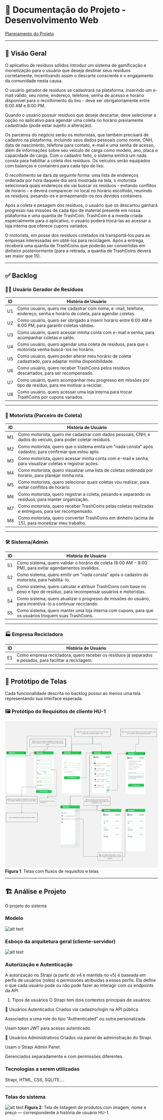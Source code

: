 # 📘 Documentação do Projeto - Desenvolvimento Web

[Planejamento do Projeto](./PMC.pdf)

---

## 🧾 Visão Geral

O aplicativo de resíduos sólidos introduz um sistema de gamificação e monetização para o usuário que deseja destinar seus resíduos corretamente, incentivando assim o descarte consciente e o engajamento da comunidade nesta causa.

O usuário gerador de resíduos se cadastrará na plataforma, inserindo um e-mail válido, seu nome, endereço, telefone, senha de acesso e horário disponível para o recolhimento do lixo - deve ser obrigatoriamente entre 6:00 AM e 8:00 PM.

Quando o usuário possuir resíduos que deseje descartar, deve selecionar a opção no aplicativo para agendar uma coleta no horário previamente cadastrado (pode estar sujeito a alteração).

Os parceiros do negócio serão os motoristas, que também precisará de cadastro na plataforma, incluindo seus dados pessoais como nome, CNH, data de nascimento, telefone para contato, e-mail e uma senha de acesso, além de informações sobre seu veículo de carga como modelo, ano, placa e capacidade de carga. Com o cadastro feito, o sistema emitirá um nada consta para habilitar a coleta dos resíduos. Os veículos serão equipados com balanças e containers para cada tipo de lixo.

O recolhimento se dará da seguinte forma: uma lista de endereços ordenada por hora daquele dia será mostrada na tela, o motorista selecionará quais endereços ele vai buscar os resíduos - evitando conflitos de horário - e deverá comparecer no local no horário escolhido, reunindo os resíduos, pesando-os e armazenando-os nos devidos containers.

Após a coleta e pesagem dos resíduos, o usuário que os descartou ganhará progresso nas missões de cada tipo de material presente em nossa plataforma e uma quantia de TrashCoin. TrashCoin é a moeda criada especialmente para o aplicativo, o usuário poderá trocá-las ao acessar a loja interna que oferece cupons variados.

O motorista, em posse dos resíduos coletados irá transportá-los para as empresas interessadas em obtê-los para reciclagem. Após a entrega, receberá uma quantia de TrashCoins que poderão ser convertidas em dinheiro posteriormente (para a retirada, a quantia de TrashCoins deverá ser maior que 15).

---

## ✅ Backlog

### 🧍‍♂️ Usuário Gerador de Resíduos

| ID   | História de Usuário                                                                                  |
|------|-------------------------------------------------------------------------------------------------------|
| U1   | Como usuário, quero me cadastrar com nome, e-mail, telefone, endereço, senha e horário de coleta, para agendar coletas. |
| U2   | Como usuário, quero ser obrigado a inserir horário entre 6:00 AM e 8:00 PM, para garantir coletas válidas. |
| U3   | Como usuário, quero acessar minha conta com e-mail e senha, para acompanhar coletas e saldo.          |
| U4   | Como usuário, quero agendar uma coleta de resíduos, para que o motorista venha buscá-los no horário.  |
| U5   | Como usuário, quero poder alterar meu horário de coleta cadastrado, para adaptar minha disponibilidade. |
| U6   | Como usuário, quero receber TrashCoins pelos resíduos descartados, para ser recompensado.             |
| U7   | Como usuário, quero acompanhar meu progresso em missões por tipo de resíduo, para me motivar a reciclar. |
| U8   | Como usuário, quero acessar uma loja interna para trocar TrashCoins por cupons variados.              |

---

### 🚛 Motorista (Parceiro de Coleta)

| ID   | História de Usuário                                                                                  |
|------|-------------------------------------------------------------------------------------------------------|
| M1   | Como motorista, quero me cadastrar com dados pessoais, CNH, e dados do veículo, para poder coletar resíduos. |
| M2   | Como motorista, quero que o sistema emita um "nada consta" após cadastro, para confirmar que estou apto. |
| M3   | Como motorista, quero acessar minha conta com e-mail e senha, para visualizar coletas e registrar ações. |
| M4   | Como motorista, quero visualizar uma lista de coletas ordenada por horário, para planejar minha rota.  |
| M5   | Como motorista, quero selecionar quais coletas vou realizar, para evitar conflitos de horário.         |
| M6   | Como motorista, quero registrar a coleta, pesando e separando os resíduos, para manter organização.    |
| M7   | Como motorista, quero receber TrashCoins pelas coletas realizadas e entregues, para ser recompensado.  |
| M8   | Como motorista, quero converter TrashCoins em dinheiro (acima de 15), para monetizar meu trabalho.     |

---

### 🛠️ Sistema/Admin

| ID   | História de Usuário                                                                                  |
|------|-------------------------------------------------------------------------------------------------------|
| S1   | Como sistema, quero validar o horário de coleta (6:00 AM - 8:00 PM), para evitar agendamentos inválidos. |
| S2   | Como sistema, quero emitir um "nada consta" após o cadastro do motorista, para habilitá-lo.            |
| S3   | Como sistema, quero calcular e atribuir TrashCoins com base no peso e tipo de resíduo, para recompensar usuários e motoristas. |
| S4   | Como sistema, quero atualizar o progresso de missões do usuário, para incentivá-lo a continuar reciclando. |
| S5   | Como sistema, quero manter uma loja interna com cupons, para que os usuários troquem suas TrashCoins. |

---

### 🏭 Empresa Recicladora 

| ID   | História de Usuário                                                                                  |
|------|-------------------------------------------------------------------------------------------------------|
| E1   | Como empresa recicladora, quero receber os resíduos já separados e pesados, para facilitar a reciclagem. |


---

## 🎨 Protótipo de Telas

Cada funcionalidade descrita no backlog possui ao menos uma tela representando sua interface esperada.

### 🖼️ Protótipo do Requisitos de cliente HU-1

![Protótipo da tela de listagem de produtos](./Mockup-Cliente.jpg)
**Figura 1**: Telas com fluxos de requisitos e telas

---

## 🏗 Análise e Projeto 

O projeto  do sistema 

### Modelo 

![alt text](image-1.png)

### Esboço da arquitetura geral (cliente-servidor)


![alt text](image.png)


### Autorização  e Autenticação 
A autorização no Strapi (a partir do v4 e mantida no v5) é baseada em perfis de usuários (roles) e permissões atribuídas a esses perfis. Ela define o que cada usuário pode ou não pode fazer ao interagir com os endpoints da API.

1. Tipos de usuários
O Strapi tem dois contextos principais de usuários:

🔹 Usuários Autenticados
Criados via cadastro/login na API pública.

Associados a uma role do tipo “Authenticated” ou outra personalizada.

Usam token JWT para acesso autenticado.

🔸 Usuários Administrativos
Criados via painel de administração do Strapi.

Usam o Strapi Admin Panel.

Gerenciados separadamente e com permissões diferentes.


### Tecnologias a serem utilizadas 
Strapi, HTML, CSS, SQLITE....

---

### Telas do sistema

![alt text](tela1-1.png)
**Figura 2**: Tela de listagem de produtos com imagem, nome e preço — correspondente à história de usuário HU-1.


